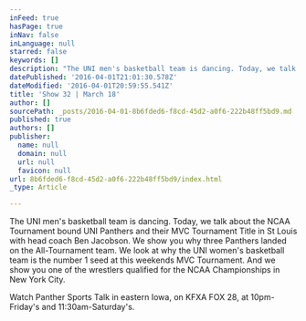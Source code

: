 ```yaml
---
inFeed: true
hasPage: true
inNav: false
inLanguage: null
starred: false
keywords: []
description: "The UNI men's basketball team is dancing. Today, we talk about the NCAA Tournament bound UNI Panthers and their MVC Tournament Title in St Louis with head coach Ben Jacobson. We show you why three Panthers landed on the All-Tournament team. We look at why the UNI women's basketball team is the number 1 seed at this weekends MVC Tournament. And we show you one of the wrestlers qualified for the NCAA Championships in New York City."
datePublished: '2016-04-01T21:01:30.578Z'
dateModified: '2016-04-01T20:59:55.541Z'
title: 'Show 32 | March 18'
author: []
sourcePath: _posts/2016-04-01-8b6fded6-f8cd-45d2-a0f6-222b48ff5bd9.md
published: true
authors: []
publisher:
  name: null
  domain: null
  url: null
  favicon: null
url: 8b6fded6-f8cd-45d2-a0f6-222b48ff5bd9/index.html
_type: Article

---
```

The UNI men's basketball team is dancing. Today, we talk about the NCAA Tournament bound UNI Panthers and their MVC Tournament Title in St Louis with head coach Ben Jacobson. We show you why three Panthers landed on the All-Tournament team. We look at why the UNI women's basketball team is the number 1 seed at this weekends MVC Tournament. And we show you one of the wrestlers qualified for the NCAA Championships in New York City.

Watch Panther Sports Talk in eastern Iowa, on KFXA FOX 28, at 10pm-Friday's and 11:30am-Saturday's.